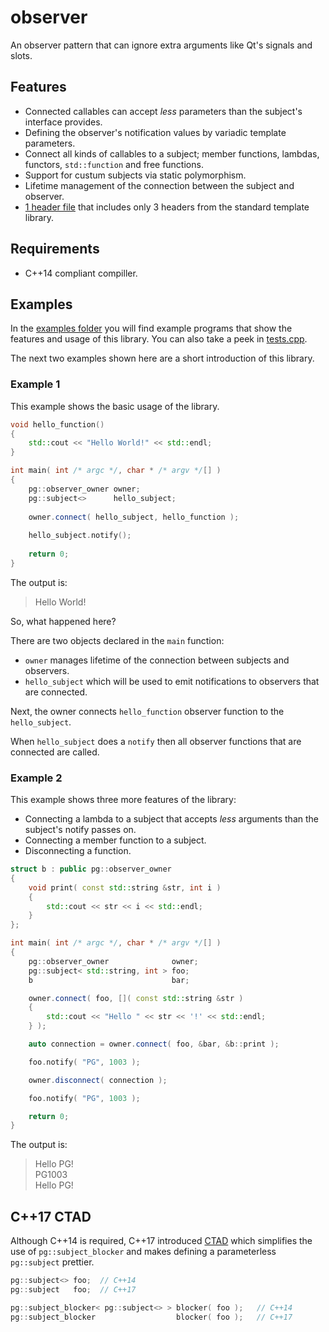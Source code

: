 # observer

An observer pattern that can ignore extra arguments like Qt's signals and slots.

## Features

* Connected callables can accept _less_ parameters than the subject's interface provides.
* Defining the observer's notification values by variadic template parameters.
* Connect all kinds of callables to a subject; member functions, lambdas, functors, ```std::function``` and free functions.
* Support for custum subjects via static polymorphism. 
* Lifetime management of the connection between the subject and observer. 
* [1 header file](https://github.com/PG1003/observer/blob/master/src/observer.h) that includes only 3 headers from the standard template library.

## Requirements

* C++14 compliant compiller. 

## Examples

In the [examples folder](https://github.com/PG1003/observer/blob/master/examples) you will find example programs that show the features and usage of this library.
You can also take a peek in [tests.cpp](https://github.com/PG1003/observer/blob/master/test/tests.cpp).

The next two examples shown here are a short introduction of this library.

### Example 1

This example shows the basic usage of the library.

``` c++
void hello_function()
{
    std::cout << "Hello World!" << std::endl;
}

int main( int /* argc */, char * /* argv */[] )
{
    pg::observer_owner owner;
    pg::subject<>      hello_subject;
    
    owner.connect( hello_subject, hello_function );
    
    hello_subject.notify();
    
    return 0;
}
```
The output is:
>Hello World!

So, what happened here?

There are two objects declared in the ```main``` function:
* ```owner``` manages lifetime of the connection between subjects and observers.
* ```hello_subject``` which will be used to emit notifications to observers that are connected.

Next, the owner connects ```hello_function``` observer function to the ```hello_subject```.

When ```hello_subject``` does a ```notify``` then all observer functions that are connected are called.

### Example 2

This example shows three more features of the library:
* Connecting a lambda to a subject that accepts _less_ arguments than the subject's notify passes on.
* Connecting a member function to a subject.
* Disconnecting a function.

``` c++
struct b : public pg::observer_owner
{
    void print( const std::string &str, int i )
    {
        std::cout << str << i << std::endl;
    }
};

int main( int /* argc */, char * /* argv */[] )
{
    pg::observer_owner              owner;
    pg::subject< std::string, int > foo;
    b                               bar;

    owner.connect( foo, []( const std::string &str )
    {
        std::cout << "Hello " << str << '!' << std::endl;
    } );

    auto connection = owner.connect( foo, &bar, &b::print );

    foo.notify( "PG", 1003 );

    owner.disconnect( connection );

    foo.notify( "PG", 1003 );

    return 0;
}
```
The output is:
> Hello PG!  
> PG1003  
> Hello PG!

## C++17 CTAD

Although C++14 is required, C++17 introduced [CTAD](https://en.cppreference.com/w/cpp/language/class_template_argument_deduction) which simplifies the use of ```pg::subject_blocker``` and makes defining a parameterless ```pg::subject``` prettier.

``` c++
pg::subject<> foo;  // C++14
pg::subject   foo;  // C++17

pg::subject_blocker< pg::subject<> > blocker( foo );   // C++14
pg::subject_blocker                  blocker( foo );   // C++17
```
